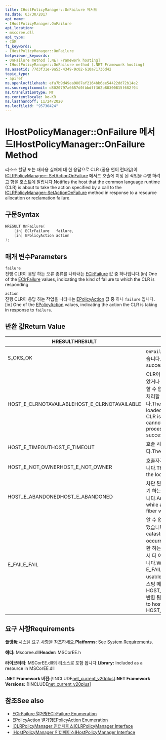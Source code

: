 ```yaml
---
title: IHostPolicyManager::OnFailure 메서드
ms.date: 03/30/2017
api_name:
- IHostPolicyManager.OnFailure
api_location:
- mscoree.dll
api_type:
- COM
f1_keywords:
- IHostPolicyManager::OnFailure
helpviewer_keywords:
- OnFailure method [.NET Framework hosting]
- IHostPolicyManager::OnFailure method [.NET Framework hosting]
ms.assetid: 77d3f31e-9a53-4349-9c02-610a71736d42
topic_type:
- apiref
ms.openlocfilehash: efa7b9d49ea9807af2164bb6ee54422dd72b14e2
ms.sourcegitcommit: d8020797a6657d0fbbdff362b80300815f682f94
ms.translationtype: MT
ms.contentlocale: ko-KR
ms.lasthandoff: 11/24/2020
ms.locfileid: "95730424"
---
```

# <a name="ihostpolicymanageronfailure-method"></a><span data-ttu-id="b5a99-102">IHostPolicyManager::OnFailure 메서드</span><span class="sxs-lookup"><span data-stu-id="b5a99-102">IHostPolicyManager::OnFailure Method</span></span>

<span data-ttu-id="b5a99-103">리소스 할당 또는 재사용 실패에 대 한 응답으로 CLR (공용 언어 런타임)이 [ICLRPolicyManager:: SetActionOnFailure](iclrpolicymanager-setactiononfailure-method.md) 메서드 호출에 지정 된 작업을 수행 하려고 함을 호스트에 알립니다.</span><span class="sxs-lookup"><span data-stu-id="b5a99-103">Notifies the host that the common language runtime (CLR) is about to take the action specified by a call to the [ICLRPolicyManager::SetActionOnFailure](iclrpolicymanager-setactiononfailure-method.md) method in response to a resource allocation or reclamation failure.</span></span>  
  
## <a name="syntax"></a><span data-ttu-id="b5a99-104">구문</span><span class="sxs-lookup"><span data-stu-id="b5a99-104">Syntax</span></span>  
  
```cpp  
HRESULT OnFailure(  
    [in] EClrFailure   failure,  
    [in] EPolicyAction action  
);  
```  
  
## <a name="parameters"></a><span data-ttu-id="b5a99-105">매개 변수</span><span class="sxs-lookup"><span data-stu-id="b5a99-105">Parameters</span></span>  

 `failure`  
 <span data-ttu-id="b5a99-106">진행 CLR이 응답 하는 오류 종류를 나타내는 [EClrFailure](eclrfailure-enumeration.md) 값 중 하나입니다.</span><span class="sxs-lookup"><span data-stu-id="b5a99-106">[in] One of the [EClrFailure](eclrfailure-enumeration.md) values, indicating the kind of failure to which the CLR is responding.</span></span>  
  
 `action`  
 <span data-ttu-id="b5a99-107">진행 CLR이 응답 하는 작업을 나타내는 [EPolicyAction](epolicyaction-enumeration.md) 값 중 하나 `failure` 입니다.</span><span class="sxs-lookup"><span data-stu-id="b5a99-107">[in] One of the [EPolicyAction](epolicyaction-enumeration.md) values, indicating the action the CLR is taking in response to `failure`.</span></span>  
  
## <a name="return-value"></a><span data-ttu-id="b5a99-108">반환 값</span><span class="sxs-lookup"><span data-stu-id="b5a99-108">Return Value</span></span>  
  
|<span data-ttu-id="b5a99-109">HRESULT</span><span class="sxs-lookup"><span data-stu-id="b5a99-109">HRESULT</span></span>|<span data-ttu-id="b5a99-110">설명</span><span class="sxs-lookup"><span data-stu-id="b5a99-110">Description</span></span>|  
|-------------|-----------------|  
|<span data-ttu-id="b5a99-111">S_OK</span><span class="sxs-lookup"><span data-stu-id="b5a99-111">S_OK</span></span>|<span data-ttu-id="b5a99-112">`OnFailure` 성공적으로 반환 되었습니다.</span><span class="sxs-lookup"><span data-stu-id="b5a99-112">`OnFailure` returned successfully.</span></span>|  
|<span data-ttu-id="b5a99-113">HOST_E_CLRNOTAVAILABLE</span><span class="sxs-lookup"><span data-stu-id="b5a99-113">HOST_E_CLRNOTAVAILABLE</span></span>|<span data-ttu-id="b5a99-114">CLR이 프로세스에 로드 되지 않았거나 CLR이 관리 코드를 실행할 수 없거나 호출을 성공적으로 처리할 수 없는 상태에 있습니다.</span><span class="sxs-lookup"><span data-stu-id="b5a99-114">The CLR has not been loaded into a process, or the CLR is in a state in which it cannot run managed code or process the call successfully.</span></span>|  
|<span data-ttu-id="b5a99-115">HOST_E_TIMEOUT</span><span class="sxs-lookup"><span data-stu-id="b5a99-115">HOST_E_TIMEOUT</span></span>|<span data-ttu-id="b5a99-116">호출 시간이 초과 되었습니다.</span><span class="sxs-lookup"><span data-stu-id="b5a99-116">The call timed out.</span></span>|  
|<span data-ttu-id="b5a99-117">HOST_E_NOT_OWNER</span><span class="sxs-lookup"><span data-stu-id="b5a99-117">HOST_E_NOT_OWNER</span></span>|<span data-ttu-id="b5a99-118">호출자가 잠금을 소유 하지 않습니다.</span><span class="sxs-lookup"><span data-stu-id="b5a99-118">The caller does not own the lock.</span></span>|  
|<span data-ttu-id="b5a99-119">HOST_E_ABANDONED</span><span class="sxs-lookup"><span data-stu-id="b5a99-119">HOST_E_ABANDONED</span></span>|<span data-ttu-id="b5a99-120">차단 된 스레드나 파이버에서 대기 하는 동안 이벤트를 취소 했습니다.</span><span class="sxs-lookup"><span data-stu-id="b5a99-120">An event was canceled while a blocked thread or fiber was waiting on it.</span></span>|  
|<span data-ttu-id="b5a99-121">E_FAIL</span><span class="sxs-lookup"><span data-stu-id="b5a99-121">E_FAIL</span></span>|<span data-ttu-id="b5a99-122">알 수 없는 치명적인 오류가 발생 했습니다.</span><span class="sxs-lookup"><span data-stu-id="b5a99-122">An unknown catastrophic failure occurred.</span></span> <span data-ttu-id="b5a99-123">메서드가 E_FAIL 반환 하는 경우 해당 프로세스 내에서 더 이상 CLR을 사용할 수 없습니다.</span><span class="sxs-lookup"><span data-stu-id="b5a99-123">When a method returns E_FAIL, the CLR is no longer usable within the process.</span></span> <span data-ttu-id="b5a99-124">호스팅 메서드를 이후에 호출 하면 HOST_E_CLRNOTAVAILABLE 반환 됩니다.</span><span class="sxs-lookup"><span data-stu-id="b5a99-124">Subsequent calls to hosting methods return HOST_E_CLRNOTAVAILABLE.</span></span>|  
  
## <a name="requirements"></a><span data-ttu-id="b5a99-125">요구 사항</span><span class="sxs-lookup"><span data-stu-id="b5a99-125">Requirements</span></span>  

 <span data-ttu-id="b5a99-126">**플랫폼:**[시스템 요구 사항](../../get-started/system-requirements.md)을 참조하세요.</span><span class="sxs-lookup"><span data-stu-id="b5a99-126">**Platforms:** See [System Requirements](../../get-started/system-requirements.md).</span></span>  
  
 <span data-ttu-id="b5a99-127">**헤더:** Mscoree.dll</span><span class="sxs-lookup"><span data-stu-id="b5a99-127">**Header:** MSCorEE.h</span></span>  
  
 <span data-ttu-id="b5a99-128">**라이브러리:** MSCorEE.dll의 리소스로 포함 됩니다.</span><span class="sxs-lookup"><span data-stu-id="b5a99-128">**Library:** Included as a resource in MSCorEE.dll</span></span>  
  
 <span data-ttu-id="b5a99-129">**.NET Framework 버전:**[!INCLUDE[net_current_v20plus](../../../../includes/net-current-v20plus-md.md)]</span><span class="sxs-lookup"><span data-stu-id="b5a99-129">**.NET Framework Versions:** [!INCLUDE[net_current_v20plus](../../../../includes/net-current-v20plus-md.md)]</span></span>  
  
## <a name="see-also"></a><span data-ttu-id="b5a99-130">참조</span><span class="sxs-lookup"><span data-stu-id="b5a99-130">See also</span></span>

- [<span data-ttu-id="b5a99-131">EClrFailure 열거형</span><span class="sxs-lookup"><span data-stu-id="b5a99-131">EClrFailure Enumeration</span></span>](eclrfailure-enumeration.md)
- [<span data-ttu-id="b5a99-132">EPolicyAction 열거형</span><span class="sxs-lookup"><span data-stu-id="b5a99-132">EPolicyAction Enumeration</span></span>](epolicyaction-enumeration.md)
- [<span data-ttu-id="b5a99-133">ICLRPolicyManager 인터페이스</span><span class="sxs-lookup"><span data-stu-id="b5a99-133">ICLRPolicyManager Interface</span></span>](iclrpolicymanager-interface.md)
- [<span data-ttu-id="b5a99-134">IHostPolicyManager 인터페이스</span><span class="sxs-lookup"><span data-stu-id="b5a99-134">IHostPolicyManager Interface</span></span>](ihostpolicymanager-interface.md)

